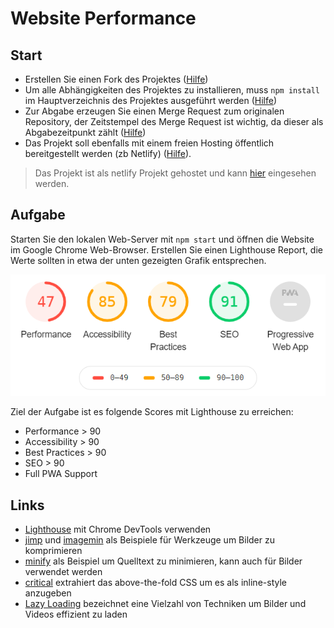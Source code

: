 # Website Performance

## Start

 - Erstellen Sie einen Fork des Projektes ([Hilfe](https://docs.gitlab.com/ee/user/project/repository/forking_workflow.html))
 - Um alle Abhängigkeiten des Projektes zu installieren, muss `npm install` im Hauptverzeichnis des Projektes ausgeführt werden ([Hilfe](https://docs.npmjs.com/cli/install)) 
 - Zur Abgabe erzeugen Sie einen Merge Request zum originalen Repository, der Zeitstempel des Merge Request ist wichtig, da dieser als Abgabezeitpunkt zählt ([Hilfe](https://docs.gitlab.com/ee/user/project/merge_requests/creating_merge_requests.html))
 - Das Projekt soll ebenfalls mit einem freien Hosting öffentlich bereitgestellt werden (zb Netlify) ([Hilfe](https://docs.netlify.com/#get-started)).

> Das Projekt ist als netlify Projekt gehostet und kann [hier](https://vigilant-euler-0a6362.netlify.app/) eingesehen werden.

## Aufgabe

Starten Sie den lokalen Web-Server mit `npm start` und öffnen die Website im Google Chrome Web-Browser. Erstellen Sie einen Lighthouse Report, die Werte sollten in etwa der unten gezeigten Grafik entsprechen.

![Lighthouse Scores](docs/performance-score.png "Lighthouse Scores")

Ziel der Aufgabe ist es folgende Scores mit Lighthouse zu erreichen:

 - Performance > 90
 - Accessibility > 90
 - Best Practices > 90
 - SEO > 90
 - Full PWA Support

## Links
 
 - [Lighthouse](https://developers.google.com/web/tools/lighthouse/#devtools) mit Chrome DevTools verwenden
 - [jimp](https://www.npmjs.com/package/jimp) und [imagemin](https://www.npmjs.com/package/imagemin) als Beispiele für Werkzeuge um Bilder zu komprimieren
 - [minify](https://www.npmjs.com/package/minify) als Beispiel um Quelltext zu minimieren, kann auch für Bilder verwendet werden
 - [critical](https://github.com/addyosmani/critical) extrahiert das above-the-fold CSS um es als inline-style anzugeben
 - [Lazy Loading](https://developers.google.com/web/fundamentals/performance/lazy-loading-guidance/images-and-video) bezeichnet eine Vielzahl von Techniken um Bilder und Videos effizient zu laden
